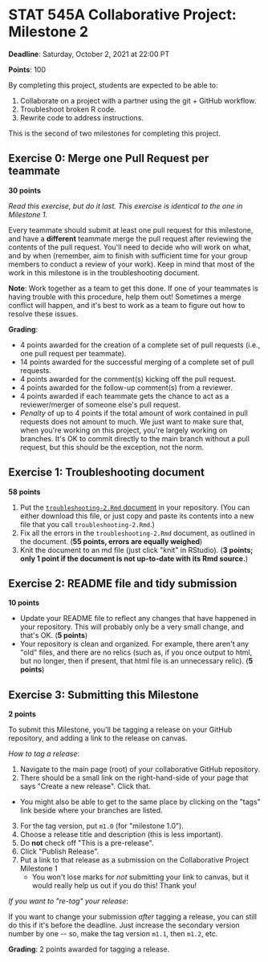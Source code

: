 # STAT 545A Collaborative Project: Milestone 2

**Deadline**: Saturday, October 2, 2021 at 22:00 PT

**Points**: 100

By completing this project, students are expected to be able to:

1. Collaborate on a project with a partner using the git + GitHub workflow.
2. Troubleshoot broken R code.
3. Rewrite code to address instructions.

This is the second of two milestones for completing this project.

## Exercise 0: Merge one Pull Request per teammate

__30 points__

_Read this exercise, but do it last. This exercise is identical to the one in Milestone 1._

Every teammate should submit at least one pull request for this milestone, and have a __different__ teammate merge the pull request after reviewing the contents of the pull request. You'll need to decide who will work on what, and by when (remember, aim to finish with sufficient time for your group members to conduct a review of your work). Keep in mind that most of the work in this milestone is in the troubleshooting document. 

__Note__: Work together as a team to get this done. If one of your teammates is having trouble with this procedure, help them out! Sometimes a merge conflict will happen, and it's best to work as a team to figure out how to resolve these issues.

__Grading__: 

- 4 points awarded for the creation of a complete set of pull requests (i.e., one pull request per teammate).
- 14 points awarded for the successful merging of a complete set of pull requests. 
- 4 points awarded for the comment(s) kicking off the pull request.
- 4 points awarded for the follow-up comment(s) from a reviewer. 
- 4 points awarded if each teammate gets the chance to act as a reviewer/merger of someone else's pull request.
- _Penalty_ of up to 4 points if the total amount of work contained in pull requests does not amount to much. We just want to make sure that, when you're working on this project, you're largely working on branches. It's OK to commit directly to the main branch without a pull request, but this should be the exception, not the norm.


## Exercise 1: Troubleshooting document

__58 points__

1. Put the [`troubleshooting-2.Rmd` document](https://raw.githubusercontent.com/UBC-STAT/stat545.stat.ubc.ca/master/content/collaborative-project/milestone2/troubleshooting-2.Rmd) in your repository. (You can either download this file, or just copy and paste its contents into a new file that you call `troubleshooting-2.Rmd`.)
2. Fix all the errors in the `troubleshooting-2.Rmd` document, as outlined in the document. (__55 points, errors are equally weighed__)
3. Knit the document to an md file (just click "knit" in RStudio). (__3 points; only 1 point if the document is not up-to-date with its Rmd source.__)

## Exercise 2: README file and tidy submission

__10 points__

- Update your README file to reflect any changes that have happened in your repository. This will probably only be a very small change, and that's OK. (__5 points__)
- Your repository is clean and organized. For example, there aren't any "old" files, and there are no relics (such as, if you once output to html, but no longer, then if present, that html file is an unnecessary relic). (__5 points__)

## Exercise 3: Submitting this Milestone

__2 points__

To submit this Milestone, you'll be tagging a release on your GitHub repository, and adding a link to the release on canvas. 

_How to tag a release_:

1. Navigate to the main page (root) of your collaborative GitHub repository.
2. There should be a small link on the right-hand-side of your page that says "Create a new release". Click that.
  - You might also be able to get to the same place by clicking on the "tags" link beside where your branches are listed. 
3. For the tag version, put `m1.0` (for "milestone 1.0").
4. Choose a release title and description (this is less important).
5. Do __not__ check off "This is a pre-release".
6. Click "Publish Release".
7. Put a link to that release as a submission on the Collaborative Project Milestone 1
    - You won't lose marks for _not_ submitting your link to canvas, but it would really help us out if you do this! Thank you!

_If you want to "re-tag" your release_:

If you want to change your submission _after_ tagging a release, you can still do this if it's before the deadline. Just increase the secondary version number by one -- so, make the tag version `m1.1`, then `m1.2`, etc.

__Grading__: 2 points awarded for tagging a release.










